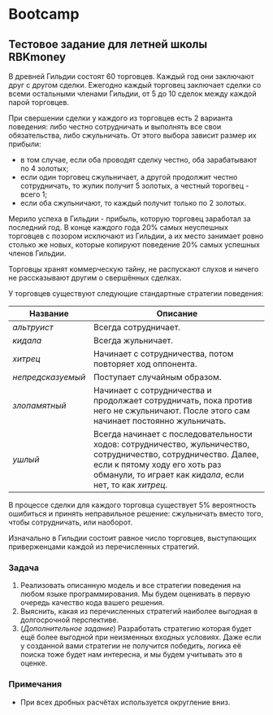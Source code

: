 # Bootcamp

## Тестовое задание для летней школы RBKmoney

В древней Гильдии состоят 60 торговцев. Каждый год они заключают друг с другом
сделки. Ежегодно каждый торговец заключает сделки со всеми остальными членами
Гильдии, от 5 до 10 сделок между каждой парой торговцев.

При свершении сделки у каждого из торговцев есть 2 варианта поведения: либо
честно сотрудничать и выполнять все свои обязательства, либо сжульничать. От
этого выбора зависит размер их прибыли:

* в том случае, если оба проводят сделку честно, оба зарабатывают по 4 золотых;
* если один торговец сжульничает, а другой продолжит честно сотрудничать, то
  жулик получит 5 золотых, а честный торогвец - всего 1;
* если оба сжульничают, то каждый получит только по 2 золотых.

Мерило успеха в Гильдии - прибыль, которую торговец заработал за последний год.
В конце каждого года 20% самых неуспешных торговцев с позором исключают из
Гильдии, а их место занимает ровно столько же новых, которые копируют поведение
20% самых успешных членов Гильдии.

Торговцы хранят коммерческую тайну, не распускают слухов и ничего не
рассказывают другим о свершённых сделках.

У торговцев существуют следующие стандартные стратегии поведения:

| Название           | Описание                                                                                                                                                                                                      |
| ------------------ | --------                                                                                                                                                                                                      |
| _альтруист_        | Всегда сотрудничает.                                                                                                                                                                                          |
| _кидала_           | Всегда жульничает.                                                                                                                                                                                            |
| _хитрец_           | Начинает с сотрудничества, потом повторяет ход оппонента.                                                                                                                                                     |
| _непредсказуемый_  | Поступает случайным образом.                                                                                                                                                                                  |
| _злопамятный_      | Начинает с сотрудничества и продолжает сотрудничать, пока против него не сжульничают. После этого сам начинает постоянно жульничать.                                                                        |
| _ушлый_            | Всегда начинает с последовательности ходов: сотрудничество, жульничество, сотрудничество, сотрудничество. Далее, если к пятому ходу его хоть раз обманули, то играет как _кидала_, если нет, то как _хитрец_. |

В процессе сделки для каждого торговца существует 5% вероятность ошибиться и
принять неправильное решение: сжульничать вместо того, чтобы сотрудничать, или
наоборот.

Изначально в Гильдии состоит равное число торговцев, выступающих приверженцами
каждой из перечисленных стратегий.

### Задача

1. Реализовать описанную модель и все стратегии поведения на любом языке
   программирования. Мы будем оценивать в первую очередь качество кода вашего
   решения.
2. Выяснить, какая из перечисленных стратегий наиболее выгодная в долгосрочной
   перспективе.
3. (_Дополнительное задание_) Разработать стратегию которая будет ещё более
   выгодной при неизменных входных условиях. Даже если у созданной вами
   стратегии не получится победить, логика её поиска тоже будет нам интересна, и
   мы будем учитывать это в оценке.

### Примечания

* При всех дробных расчётах используется округление вниз.
